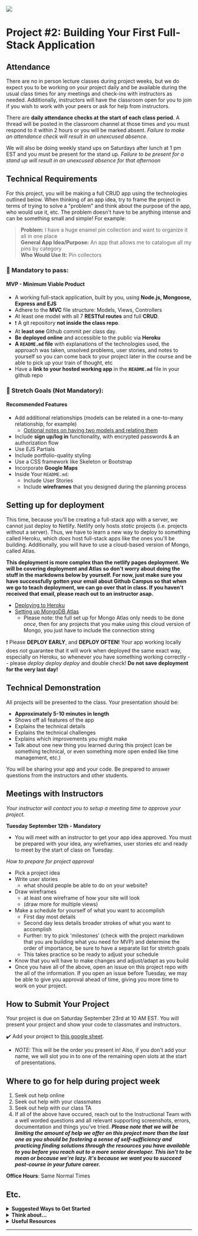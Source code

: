 ![](/ga_cog.png)

# Project #2: Building Your First Full-Stack Application

## Attendance

There are no in person lecture classes during project weeks, but we do expect you to be working on your project daily and be available during the usual class times for any meetings and check-ins with instructors as needed. Additionally, instructors will have the classroom open for you to join if you wish to work with your peers or ask for help from instructors.

There are **daily attendance checks at the start of each class period**. A thread will be posted in the classroom channel at those times and you must respond to it within 2 hours or you will be marked absent.
_Failure to make an attendance check will result in an unexcused absence_.

We will also be doing weekly stand ups on Saturdays after lunch at 1 pm EST and you must be present for the stand up. 
_Failure to be present for a stand up will result in an unexcused absence for that afternoon_

## Technical Requirements

For this project, you will be making a full CRUD app using the technologies outlined below. When thinking of an app idea, try to frame the project in terms of trying to solve a "problem" and think about the purpose of the app, who would use it, etc. The problem doesn't have to be anything intense and can be something small and simple! For example:

  >**Problem:** I have a huge enamel pin collection and want to organize it all in one place<br>
  >**General App Idea/Purpose:** An app that allows me to catalogue all my pins by category <br>
  >**Who Would Use It:** Pin collectors

### &#x1F534; Mandatory to pass:

#### MVP - Minimum Viable Product

* A working full-stack application, built by you, using **Node.js, Mongoose, Express and EJS**
* Adhere to the **MVC** file structure: Models, Views, Controllers
* At least one model with all 7 **RESTful routes** and full **CRUD**.
* :heavy_exclamation_mark: A git repository **not inside the class repo**.  
* At **least one** Github commit per class day.
* **Be deployed online** and accessible to the public via **Heroku**
* **A ``README.md`` file** with explanations of the technologies used, the approach was taken, unsolved problems, user stories, and notes to yourself so you can come back to your project later in the course and be able to pick up your train of thought, etc
* Have a **link to your hosted working app** in the **`README.md`** file in your github repo

### &#x1F535; Stretch Goals (Not Mandatory):
#### Recommended Features

* Add additional relationships (models can be related in a one-to-many relationship, for example)
  - [Optional notes on having two models and relating them](./MultipleModelsNotes/)
* Include **sign up/log in** functionality, with encrypted passwords & an authorization flow
* Use EJS Partials
* Include portfolio-quality styling
* Use a CSS framework like Skeleton or Bootstrap
* Incorporate **Google Maps**
* Inside Your `README.md`:
    * Include User Stories
    * Include **wireframes** that you designed during the planning process

## Setting up for deployment

This time, because you'll be creating a full-stack app with a server, we cannot just deploy to Netlify. Netlify only hosts _static_ projects (i.e. projects without a server). Thus, we have to learn a new way to deploy to something called Heroku, which _does_ host full-stack apps like the ones you'll be building. Additionally, you will have to use a cloud-based version of Mongo, called Atlas.

**This deployment is more complex than the netlify pages deployment. We will be covering deployment and Atlas so don't worry about doing the stuff in the markdowns below by yourself. For now, just make sure you have successfully gotten your email about Github Campus so that when we go to teach deployment, we can go over that in class. If you haven't received that email, please reach out to an instructor asap.**

- [Deploying to Heroku](./Deployment/HEROKU.md)
- [Setting up MongoDB Atlas](./Deployment/1.%20MONGODB_ATLAS.md)
  - Please note: the full set up for Mongo Atlas only needs to be done _once_, then for any projects that you make using this cloud version of Mongo, you just have to include the connection string

❗ Please **DEPLOY EARLY**, and **DEPLOY OFTEN!** Your app working locally does _not_ guarantee that it will work when deployed the same exact way, especially on Heroku, so whenever you have something working correctly -- please _deploy deploy deploy_ and double check! **Do not save deployment for the very last day!**

## Technical Demonstration

All projects will be presented to the class.  Your presentation should be:

* **Approximately 5-10 minutes in length**
* Shows off all features of the app
* Explains the technical details
* Explains the technical challenges
* Explains which improvements you might make
* Talk about one new thing you learned during this project (can be something technical, or even something more open ended like time management, etc.)

You will be sharing your app and your code.  Be prepared to answer questions from the instructors and other students.

## Meetings with Instructors
_Your instructor will contact you to setup a meeting time to approve your project._

**Tuesday September 12th - Mandatory**<br>
- You will meet with an instructor to get your app idea approved. You must be prepared with your idea, any wireframes, user stories etc and ready to meet by the start of class on Tuesday.

_How to prepare for project approval_

- Pick a project idea
- Write user stories
  -  what should people be able to do on your website?
- Draw wireframes
    - at least one wireframe of how your site will look
    - (draw more for multiple views)
- Make a schedule for yourself of what you want to accomplish
    - First day most details
    - Second day less details broader strokes of what you want to accomplish
    - Further:  try to pick 'milestones' (check with the project markdown that you are building what you need for MVP) and determine the order of importance, be sure to have a separate list for stretch goals
    - This takes practice so be ready to adjust your schedule
- Know that you will have to make changes and adjust/adapt as you build
- Once you have all of the above, open an issue on this project repo with the all of the information. If you open an issue before Tuesday, we may be able to give you approval ahead of time, giving you more time to work on your project.

## How to Submit Your Project
Your project is due on Saturday September 23rd at 10 AM EST. You will present your project and show your code to classmates and instructors.

:heavy_check_mark: Add your project to [this google sheet](https://docs.google.com/spreadsheets/d/1IcHanVGToFlJ_9bg41npmJi6mqnAOi_BcLE0PkobA-A/edit?usp=sharing).

  - _NOTE:_ This will be the order you present in! Also, if you don't add your name, we will slot you in to one of the remaining open slots at the start of presentations.

## Where to go for help during project week
1. Seek out help online
2. Seek out help with your classmates
3. Seek out help with our class TA
4. If all of the above have occured, reach out to the Instructional Team with a well worded questions and all relevant supporting screenshots, errors, documentation and things you've tried.
_**Please note that we will be limiting the amount of help we offer on this project more than the last one as you should be fostering a sense of self-sufficiency and practicing finding solutions through the resources you have available to you before you reach out to a more senior developer. This isn't to be mean or because we're lazy. It's because we want you to succeed post-course in your future career.**_

**Office Hours**: Same Normal Times

## Etc.

<details><summary><strong>Suggested Ways to Get Started</strong></summary>

* **Wireframe** Make a drawing of what your app will look like in all of the stages of the app(what does it look like as soon as you log on to the site? What does it look like while the player is playing? What does it look like when the player wins / loses?).

* **Break the project down into different components** (data, presentation, views, style, DOM manipulation) and brainstorm each component individually.

* **Commit early, commit often.** Don’t be afraid to break something because you can always go back in time to a previous version.

* **Consult documentation resources** (MDN, jQuery, etc.) at home to better understand what you’ll be getting into.
</details>


<details><summary><strong>Think about...</strong></summary>

- **Creativity**  
Did you add a personal spin or creative element into your project submission? Did you deliver something of value to the end user?

- **Code Quality**  
Did you follow code style guidance and best practices covered in class, such as spacing, indentation, modularity, and semantic naming? Did you comment your code as your instructors have in class?

- **Problem Solving**  
Are you able to defend why you implemented your solution in a certain way? Can you demonstrate that you thought through alternative implementations?
</details>

<details><summary><strong>Useful Resources</strong></summary>

* **[Heroku](http://www.heroku.com)**
* **[Writing Good User Stories](https://www.mountaingoatsoftware.com/agile/user-stories)**
* **[Presenting Information Architecture](http://webstyleguide.com/wsg3/3-information-architecture/4-presenting-information.html)**
* **[Mongo Documentation](https://docs.mongodb.com/manual/)**
* **[Mongoose Documentation](http://mongoosejs.com/docs/guide.html)**
<!-- * **[Mongo Cheatsheet](https://git.generalassemb.ly/Software-Engineering-Immersive-Remote/SEIR-Mando/blob/master/unit_2/w06d03/homework/Mongo/Mongo_Cheatsheet.md)** -->
</details>
<hr>  

<!-- ## Inspiration - Projects by Previous SEI Students

- [Decolonize My Audition](http://decolonize-my-audition-book.herokuapp.com/)
- [Basic Goodness](https://basic-goodness.herokuapp.com/products/dinnerware)
- [I'm Outdoorsy](https://imoutdoorsy.herokuapp.com/)
- [ElseWhere](https://ajosemalik-elsewhere.herokuapp.com/)
- [1LiNR](https://shielded-badlands-55529.herokuapp.com/gatekeeper) -->
